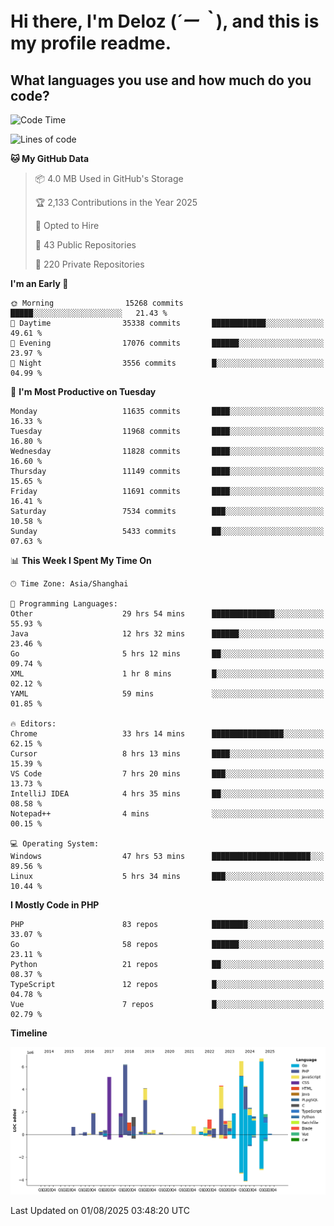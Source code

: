# **Hi there, I'm Deloz (*´ー｀*), and this is my profile readme.**

## **What languages you use and how much do you code?**

<!--START_SECTION:waka-->
![Code Time](http://img.shields.io/badge/Code%20Time-7%2C014%20hrs%2049%20mins-blue)

![Lines of code](https://img.shields.io/badge/From%20Hello%20World%20I%27ve%20Written-59.7%20million%20lines%20of%20code-blue)

**🐱 My GitHub Data** 

> 📦 4.0 MB Used in GitHub's Storage 
 > 
> 🏆 2,133 Contributions in the Year 2025
 > 
> 💼 Opted to Hire
 > 
> 📜 43 Public Repositories 
 > 
> 🔑 220 Private Repositories 
 > 
**I'm an Early 🐤** 

```text
🌞 Morning                15268 commits       █████░░░░░░░░░░░░░░░░░░░░   21.43 % 
🌆 Daytime                35338 commits       ████████████░░░░░░░░░░░░░   49.61 % 
🌃 Evening                17076 commits       ██████░░░░░░░░░░░░░░░░░░░   23.97 % 
🌙 Night                  3556 commits        █░░░░░░░░░░░░░░░░░░░░░░░░   04.99 % 
```
📅 **I'm Most Productive on Tuesday** 

```text
Monday                   11635 commits       ████░░░░░░░░░░░░░░░░░░░░░   16.33 % 
Tuesday                  11968 commits       ████░░░░░░░░░░░░░░░░░░░░░   16.80 % 
Wednesday                11828 commits       ████░░░░░░░░░░░░░░░░░░░░░   16.60 % 
Thursday                 11149 commits       ████░░░░░░░░░░░░░░░░░░░░░   15.65 % 
Friday                   11691 commits       ████░░░░░░░░░░░░░░░░░░░░░   16.41 % 
Saturday                 7534 commits        ███░░░░░░░░░░░░░░░░░░░░░░   10.58 % 
Sunday                   5433 commits        ██░░░░░░░░░░░░░░░░░░░░░░░   07.63 % 
```


📊 **This Week I Spent My Time On** 

```text
🕑︎ Time Zone: Asia/Shanghai

💬 Programming Languages: 
Other                    29 hrs 54 mins      ██████████████░░░░░░░░░░░   55.93 % 
Java                     12 hrs 32 mins      ██████░░░░░░░░░░░░░░░░░░░   23.46 % 
Go                       5 hrs 12 mins       ██░░░░░░░░░░░░░░░░░░░░░░░   09.74 % 
XML                      1 hr 8 mins         █░░░░░░░░░░░░░░░░░░░░░░░░   02.12 % 
YAML                     59 mins             ░░░░░░░░░░░░░░░░░░░░░░░░░   01.85 % 

🔥 Editors: 
Chrome                   33 hrs 14 mins      ████████████████░░░░░░░░░   62.15 % 
Cursor                   8 hrs 13 mins       ████░░░░░░░░░░░░░░░░░░░░░   15.39 % 
VS Code                  7 hrs 20 mins       ███░░░░░░░░░░░░░░░░░░░░░░   13.73 % 
IntelliJ IDEA            4 hrs 35 mins       ██░░░░░░░░░░░░░░░░░░░░░░░   08.58 % 
Notepad++                4 mins              ░░░░░░░░░░░░░░░░░░░░░░░░░   00.15 % 

💻 Operating System: 
Windows                  47 hrs 53 mins      ██████████████████████░░░   89.56 % 
Linux                    5 hrs 34 mins       ███░░░░░░░░░░░░░░░░░░░░░░   10.44 % 
```

**I Mostly Code in PHP** 

```text
PHP                      83 repos            ████████░░░░░░░░░░░░░░░░░   33.07 % 
Go                       58 repos            ██████░░░░░░░░░░░░░░░░░░░   23.11 % 
Python                   21 repos            ██░░░░░░░░░░░░░░░░░░░░░░░   08.37 % 
TypeScript               12 repos            █░░░░░░░░░░░░░░░░░░░░░░░░   04.78 % 
Vue                      7 repos             █░░░░░░░░░░░░░░░░░░░░░░░░   02.79 % 
```



**Timeline**

![Lines of Code chart](https://raw.githubusercontent.com/deloz/deloz/main/assets/bar_graph.png)


 Last Updated on 01/08/2025 03:48:20 UTC
<!--END_SECTION:waka-->
